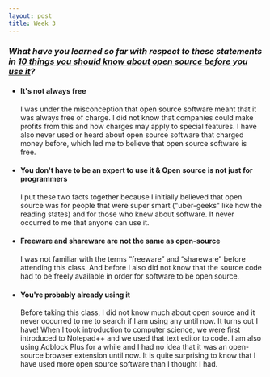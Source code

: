 ```yaml
---
layout: post
title: Week 3
---
```

### **_What have you learned so far with respect to these statements in [10 things you should know about open source before you use it][link]?_**  
* #### **It's not always free**  
  I was under the misconception that open source software meant that it was always free of charge. I did not know that companies could make profits from this and how charges may apply to special features. I have also never used or heard about open source software that charged money before, which led me to believe that open source software is free. 
* #### **You don't have to be an expert to use it & Open source is not just for programmers**
  I put these two facts together because I initially believed that open source was for people that were super smart ("uber-geeks" like how the reading states) and for those who knew about software. It never occurred to me that anyone can use it. 
* #### **Freeware and shareware are not the same as open-source**  
  I was not familiar with the terms “freeware” and “shareware” before attending this class. And before I also did not know that the source code had to be freely available in order for software to be open source. 
* #### **You're probably already using it**  
  Before taking this class, I did not know much about open source and it never occurred to me to search if I am using any until now. It turns out I have! When I took introduction to computer science, we were first introduced to Notepad++ and we used that text editor to code. I am also using Adblock Plus for a while and I had no idea that it was an open-source browser extension until now. It is quite surprising to know that I have used more open source software than I thought I had.

[link]: https://www.techrepublic.com/blog/10-things/10-things-you-should-know-about-open-source-before-you-use-it/
